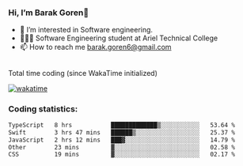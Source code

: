 ###  Hi, I’m Barak Goren👋
- 👀 I’m interested in Software engineering.
- 👨🏼‍🎓 Software Engineering student at Ariel Technical College
- 📫 How to reach me barak.goren6@gmail.com
##
Total time coding (since WakaTime initialized)

[![wakatime](https://wakatime.com/badge/user/5cc5ec80-a806-4ca2-a704-db29274e48cd.svg)](https://wakatime.com/@5cc5ec80-a806-4ca2-a704-db29274e48cd)

   
### Coding statistics:

<!--START_SECTION:waka-->

```txt
TypeScript   8 hrs           █████████████▒░░░░░░░░░░░   53.64 %
Swift        3 hrs 47 mins   ██████▒░░░░░░░░░░░░░░░░░░   25.37 %
JavaScript   2 hrs 12 mins   ███▓░░░░░░░░░░░░░░░░░░░░░   14.79 %
Other        23 mins         ▓░░░░░░░░░░░░░░░░░░░░░░░░   02.58 %
CSS          19 mins         ▓░░░░░░░░░░░░░░░░░░░░░░░░   02.17 %
```

<!--END_SECTION:waka-->

<!---
barakgoren/barakgoren is a ✨ special ✨ repository because its `README.md` (this file) appears on your GitHub profile.
You can click the Preview link to take a look at your changes.
--->
